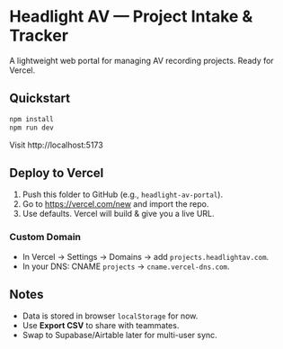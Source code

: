 # Headlight AV — Project Intake & Tracker

A lightweight web portal for managing AV recording projects. Ready for Vercel.

## Quickstart
```bash
npm install
npm run dev
```
Visit http://localhost:5173

## Deploy to Vercel
1. Push this folder to GitHub (e.g., `headlight-av-portal`).
2. Go to https://vercel.com/new and import the repo.
3. Use defaults. Vercel will build & give you a live URL.

### Custom Domain
- In Vercel → Settings → Domains → add `projects.headlightav.com`.
- In your DNS: CNAME `projects` → `cname.vercel-dns.com`.

## Notes
- Data is stored in browser `localStorage` for now.
- Use **Export CSV** to share with teammates.
- Swap to Supabase/Airtable later for multi-user sync.